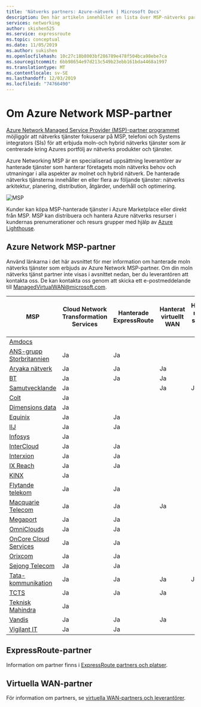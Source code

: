 ```yaml
---
title: 'Nätverks partners: Azure-nätverk | Microsoft Docs'
description: Den här artikeln innehåller en lista över MSP-nätverks partner
services: networking
author: skishen525
ms.service: expressroute
ms.topic: conceptual
ms.date: 11/05/2019
ms.author: sukishen
ms.openlocfilehash: 10c27c18b8003bf286789e478f504bca98ebe7ca
ms.sourcegitcommit: 6bb98654e97d213c549b23ebb161bda4468a1997
ms.translationtype: MT
ms.contentlocale: sv-SE
ms.lasthandoff: 12/03/2019
ms.locfileid: "74766490"
---
```

# <a name="about-azure-networking-msp-partners"></a>Om Azure Network MSP-partner

[Azure Network Managed Service Provider (MSP)-partner programmet](https://azure.microsoft.com/blog/enhancing-the-customer-experience-with-the-azure-networking-msp-partner-program/) möjliggör att nätverks tjänster fokuserar på MSP, telefoni och Systems integrators (SIs) för att erbjuda moln-och hybrid nätverks tjänster som är centrerade kring Azures portfölj av nätverks produkter och tjänster.

Azure Networking MSP är en specialiserad uppsättning leverantörer av hanterade tjänster som hanterar företagets moln nätverks behov och utmaningar i alla aspekter av molnet och hybrid nätverk. De hanterade nätverks tjänsterna innehåller en eller flera av följande tjänster: nätverks arkitektur, planering, distribution, åtgärder, underhåll och optimering.

![MSP][0]

Kunder kan köpa MSP-hanterade tjänster i Azure Marketplace eller direkt från MSP. MSP kan distribuera och hantera Azure nätverks resurser i kundernas prenumerationer och resurs grupper med hjälp av [Azure Lighthouse](https://azure.microsoft.com/services/azure-lighthouse/).

## <a name="msp"></a>Azure Network MSP-partner

Använd länkarna i det här avsnittet för mer information om hanterade moln nätverks tjänster som erbjuds av Azure Network MSP-partner. Om din moln nätverks tjänst partner inte visas i avsnittet nedan, ber du leverantören att kontakta oss. De kan kontakta oss genom att skicka ett e-postmeddelande till ManagedVirtualWAN@microsoft.com. 

| **MSP** | **Cloud Network Transformation Services** | **Hanterade ExpressRoute** | **Hanterat virtuellt WAN** | **Hanterade nätverks säkerhets tjänster** |**Hanterad Edge-beräkning för flera användare** |
| ---| ---| ---| ---| ---| ---|
|[Amdocs](https://www.amdocs.com/)|||||Ja|
|[ANS-grupp Storbritannien](https://www.ans.co.uk/)|Ja|Ja||||
|[Aryaka nätverk](https://www.aryaka.com/azure-msp-vwan-managed-service-provider-launch-partner-aryaka/)|Ja |Ja |Ja | | |
|[BT](https://www.globalservices.bt.com/en/solutions/products/cloud-connect-azure)|Ja|Ja|Ja|||
|[Samutvecklande](https://www.coevolve.com/services/azure-networking-services/)|Ja||Ja|Ja||
|[Colt](https://www.colt.net/why-colt/strategic-alliances/microsoft-partnership/msp/)|Ja|||||
|[Dimensions data](https://www.dimensiondata.com/)|Ja|||||
|[Equinix](https://www.equinix.com/)|Ja|Ja||||
|[IIJ](https://www.iij.ad.jp/biz/cloudex/)|Ja|Ja||||
|[Infosys](https://www.infosys.com/services/microsoft-cloud-business/pages/index.aspx)|Ja||||Ja|
|[InterCloud](https://intercloud.com/partners/microsoft-azure/)|Ja|Ja||||
|[Interxion](https://www.interxion.com/products/interconnection/cloud-connect/support-your-cloud-strategy/)|Ja|Ja||||
|[IX Reach](https://www.ixreach.com/services/sdn-cloud-connect/)|Ja|Ja||||
|[KINX](https://www.kinx.net/service/cloud/?lang=en)|Ja|||||
|[Flytande telekom](https://liquidcloud.africa/azure-networking)|Ja|Ja||||
|[Macquarie Telecom](https://macquariecloudservices.com/azure-managed-services/)|Ja|Ja|Ja|||
|[Megaport](https://www.megaport.com/services/microsoft-expressroute/)|Ja|Ja||||
|[OmniClouds](https://omniclouds.com/services/)|Ja|Ja||||
|[OnCore Cloud Services]( https://www.oncore.cloud/services/ue-for-expressroute/)|Ja|Ja||||
|[Orixcom]( https://www.orixcom.com/cloud-solutions/)|Ja|Ja||||
|[Sejong Telecom](https://www.sejongtelecom.net/en/pages/service/cloud_ms)|Ja|Ja||||
|[Tata-kommunikation](https://www.tatacommunications.com/about/our-alliances/microsoft-alliance/)|Ja|Ja|Ja|Ja||
|[TCTS](https://www.tatacommunications-ts.com/index.php)|Ja|Ja|Ja|||
|[Teknisk Mahindra](https://networkservices.techmahindra.com/pages/default.aspx)|Ja||||Ja|
|[Vandis](https://www.vandis.com/microsoft-azure-practice/)|Ja|Ja|Ja|||
|[Vigilant IT](https://vigilant.it/manage-cloud-service/)|Ja|Ja||||

## <a name="expressroute"></a>ExpressRoute-partner

Information om partner finns i [ExpressRoute partners och platser](../expressroute/expressroute-locations-providers.md).

## <a name="vwan"></a>Virtuella WAN-partner

För information om partners, se [virtuella WAN-partners och leverantörer](../virtual-wan/virtual-wan-locations-partners.md).

<!--Image References-->
[0]: ./media/networking-partners-msp/msp.png "Beskrivning av MSP-program"
